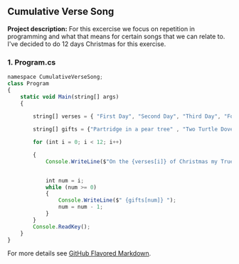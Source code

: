## Cumulative Verse Song

**Project description:** For this excercise we focus on repetition in programming and what that means for certain songs that we can relate to. I've decided to do 12 days Christmas for this exercise. 

### 1. Program.cs 

```javascript
namespace CumulativeVerseSong;
class Program
{
    static void Main(string[] args)
    {
        
        string[] verses = { "First Day", "Second Day", "Third Day", "Fourth Day", "Fifth Day", "Sixth Day", "Seventh Day", "Eighth", "Ninth Day", "Tenth Day", "Eleventh Day", "Twelth Day" };

        string[] gifts = {"Partridge in a pear tree" , "Two Turtle Doves" , "Three French Hens", "Four Calling Birds", "Five golden rings", "Six Geese Laying" , "Seven Swans a Swimming" , "Eight Maids a milking" , "Nine Ladies dancing", "Ten Lords a leaping", "Eleven pipers piping" , "Twelve drummers drumming"};

        for (int i = 0; i < 12; i++)

        {
            Console.WriteLine($"On the {verses[i]} of Christmas my True Love gave to me a");


            int num = i;
            while (num >= 0)
            {
                Console.WriteLine($" {gifts[num]} ");
                num = num - 1;
            }
        }
        Console.ReadKey();
    }
}

```
For more details see [GitHub Flavored Markdown](https://guides.github.com/features/mastering-markdown/).
